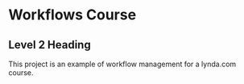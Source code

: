 # Workflows Course
## Level 2 Heading
This project is an example of workflow management for a lynda.com course.
